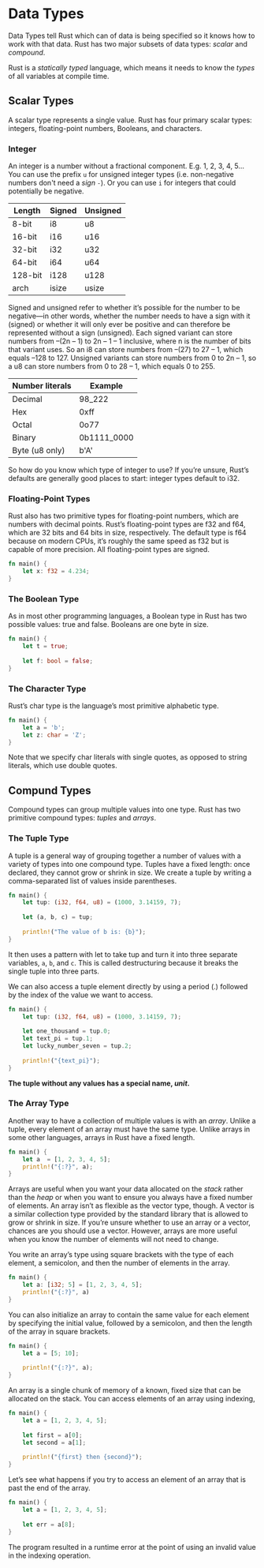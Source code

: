 # Data Types
<!-- toc -->
Data Types tell Rust which can of data is being specified so it knows how to work with that data. Rust has two major subsets of data types: *scalar* and *compound*.

Rust is a *statically typed* language, which means it needs to know the *types* of all variables at compile time. 

## Scalar Types
A scalar type represents a single value. Rust has four primary scalar types: integers, floating-point numbers, Booleans, and characters. 

### Integer
An integer is a number without a fractional component. E.g. 1, 2, 3, 4, 5... You can use the prefix `u` for unsigned integer types (i.e. non-negative numbers don't need a *sign*  `-`). Or you can use `i` for integers that could potentially be negative. 

| Length | Signed | Unsigned|
|-----|-----|-----|
|8-bit|i8|u8|
|16-bit|i16|u16|
|32-bit|i32|u32|
|64-bit|i64|u64|
|128-bit|i128|u128|
|arch|isize|usize|

Signed and unsigned refer to whether it’s possible for the number to be negative—in other words, whether the number needs to have a sign with it (signed) or whether it will only ever be positive and can therefore be represented without a sign (unsigned). Each signed variant can store numbers from –(2n – 1) to 2n – 1 – 1 inclusive, where n is the number of bits that variant uses. So an i8 can store numbers from –(27) to 27 – 1, which equals –128 to 127. Unsigned variants can store numbers from 0 to 2n – 1, so a u8 can store numbers from 0 to 28 – 1, which equals 0 to 255.

|Number literals | Example |
|-----|-----|
|Decimal | 98_222 |
|Hex | 0xff |
|Octal | 0o77 | 
|Binary | 0b1111_0000 |
|Byte (u8 only) | b'A' |

So how do you know which type of integer to use? If you’re unsure, Rust’s defaults are generally good places to start: integer types default to i32.

### Floating-Point Types

Rust also has two primitive types for floating-point numbers, which are numbers with decimal points. Rust’s floating-point types are f32 and f64, which are 32 bits and 64 bits in size, respectively. The default type is f64 because on modern CPUs, it’s roughly the same speed as f32 but is capable of more precision. All floating-point types are signed.

```rust
fn main() {
	let x: f32 = 4.234;
}
```

### The Boolean Type

As in most other programming languages, a Boolean type in Rust has two possible values: true and false. Booleans are one byte in size.

```rust
fn main() {
	let t = true;
	
	let f: bool = false;
}
```

### The Character Type
Rust’s char type is the language’s most primitive alphabetic type.

```rust
fn main() {
	let a = 'b';
	let z: char = 'Z';
}
```

Note that we specify char literals with single quotes, as opposed to string literals, which use double quotes.

## Compund Types

Compound types can group multiple values into one type. Rust has two primitive compound types: *tuples* and *arrays*.

### The Tuple Type

A tuple is a general way of grouping together a number of values with a variety of types into one compound type. Tuples have a fixed length: once declared, they cannot grow or shrink in size. We create a tuple by writing a comma-separated list of values inside parentheses.

```rust
fn main() {
	let tup: (i32, f64, u8) = (1000, 3.14159, 7);
	
	let (a, b, c) = tup;
	
	println!("The value of b is: {b}");
}
```

It then uses a pattern with let to take tup and turn it into three separate variables, `a`, `b`, and `c`. This is called destructuring because it breaks the single tuple into three parts. 

We can also access a tuple element directly by using a period (.) followed by the index of the value we want to access.

```rust
fn main() {
	let tup: (i32, f64, u8) = (1000, 3.14159, 7);
	
	let one_thousand = tup.0;
	let text_pi = tup.1;
	let lucky_number_seven = tup.2;
	
	println!("{text_pi}");
}
```

**The tuple without any values has a special name, *unit*.**

### The Array Type

Another way to have a collection of multiple values is with an *array*. Unlike a tuple, every element of an array must have the same type. Unlike arrays in some other languages, arrays in Rust have a fixed length. 

```rust
fn main() {
	let a  = [1, 2, 3, 4, 5];
	println!("{:?}", a);
}
```

Arrays are useful when you want your data allocated on the *stack* rather than the *heap* or when you want to ensure you always have a fixed number of elements. An array isn’t as flexible as the vector type, though. A vector is a similar collection type provided by the standard library that is allowed to grow or shrink in size. If you’re unsure whether to use an array or a vector, chances are you should use a vector. However, arrays are more useful when you know the number of elements will not need to change. 

You write an array’s type using square brackets with the type of each element, a semicolon, and then the number of elements in the array.

```rust
fn main() {
	let a: [i32; 5] = [1, 2, 3, 4, 5];
	println!("{:?}", a)
}
```

You can also initialize an array to contain the same value for each element by specifying the initial value, followed by a semicolon, and then the length of the array in square brackets.

```rust
fn main() {
	let a = [5; 10];
	
	println!("{:?}", a);
}
```

An array is a single chunk of memory of a known, fixed size that can be allocated on the stack. You can access elements of an array using indexing,

```rust
fn main() {
	let a = [1, 2, 3, 4, 5];
	
	let first = a[0];
	let second = a[1];
	
	println!("{first} then {second}");
}
```

Let’s see what happens if you try to access an element of an array that is past the end of the array.

```rust
fn main() {
	let a = [1, 2, 3, 4, 5];
	
	let err = a[8];
}
```

The program resulted in a runtime error at the point of using an invalid value in the indexing operation.